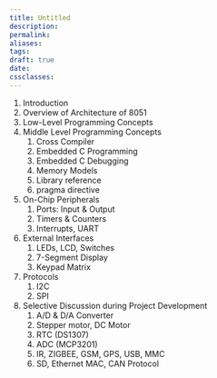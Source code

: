 ```yaml
---
title: Untitled
description: 
permalink: 
aliases: 
tags: 
draft: true
date: 
cssclasses:
---
```

1. Introduction
2. Overview of Architecture of 8051
3. Low-Level Programming Concepts
4. Middle Level Programming Concepts 
	1. Cross Compiler
	2. Embedded C Programming
	3. Embedded C Debugging
	4. Memory Models
	5. Library reference
	6. pragma directive
5. On-Chip Peripherals 
	1. Ports: Input & Output
	2. Timers & Counters
	3. Interrupts, UART
6. External Interfaces 
	1. LEDs, LCD, Switches
	2. 7-Segment Display
	3. Keypad Matrix
7. Protocols 
	1. I2C
	2. SPI
8. Selective Discussion during Project Development 
	1. A/D & D/A Converter
	2. Stepper motor, DC Motor
	3. RTC (DS1307)
	4. ADC (MCP3201)
	5. IR, ZIGBEE, GSM, GPS, USB, MMC
	6. SD, Ethernet MAC, CAN Protocol